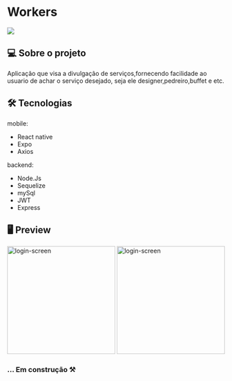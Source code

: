 ﻿#  Workers
<img src="https://uploaddeimagens.com.br/images/003/012/969/full/thumb.png?1608823088" />

##  💻 Sobre o projeto

Aplicação que visa a divulgação de serviços,fornecendo facilidade ao usuario de achar o serviço desejado, seja ele designer,pedreiro,buffet e etc. 
## 🛠️ Tecnologias
mobile:
 - React native
 - Expo
 - Axios

backend:
 - Node.Js
 - Sequelize
 - mySql
 - JWT
 - Express


## 🖥️ Preview
<div>
 <img src="https://uploaddeimagens.com.br/images/003/201/678/full/Group_3.png?1618774156" alt=login-screen width=250 />
 
 <img src="https://uploaddeimagens.com.br/images/003/201/679/full/Group_1.png?1618774215" alt=login-screen width=250/> 
</div>


### ... Em construção ⚒️


